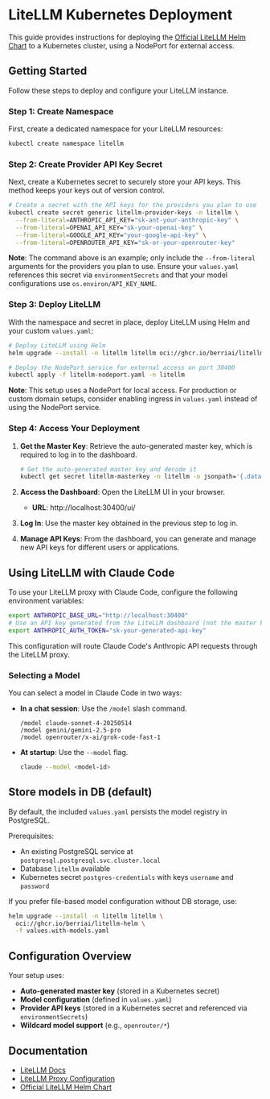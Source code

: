 # LiteLLM Kubernetes Deployment

This guide provides instructions for deploying the [Official LiteLLM Helm Chart](https://github.com/BerriAI/litellm/tree/main/deploy/charts/litellm-helm) to a Kubernetes cluster, using a NodePort for external access.

## Getting Started

Follow these steps to deploy and configure your LiteLLM instance.

### Step 1: Create Namespace

First, create a dedicated namespace for your LiteLLM resources:

```bash
kubectl create namespace litellm
```

### Step 2: Create Provider API Key Secret

Next, create a Kubernetes secret to securely store your API keys. This method keeps your keys out of version control.

```bash
# Create a secret with the API keys for the providers you plan to use
kubectl create secret generic litellm-provider-keys -n litellm \
  --from-literal=ANTHROPIC_API_KEY="sk-ant-your-anthropic-key" \
  --from-literal=OPENAI_API_KEY="sk-your-openai-key" \
  --from-literal=GOOGLE_API_KEY="your-google-api-key" \
  --from-literal=OPENROUTER_API_KEY="sk-or-your-openrouter-key"
```

**Note**: The command above is an example; only include the `--from-literal` arguments for the providers you plan to use. Ensure your `values.yaml` references this secret via `environmentSecrets` and that your model configurations use `os.environ/API_KEY_NAME`.

### Step 3: Deploy LiteLLM

With the namespace and secret in place, deploy LiteLLM using Helm and your custom `values.yaml`:

```bash
# Deploy LiteLLM using Helm
helm upgrade --install -n litellm litellm oci://ghcr.io/berriai/litellm-helm -f values.yaml

# Deploy the NodePort service for external access on port 30400
kubectl apply -f litellm-nodeport.yaml -n litellm
```

**Note**: This setup uses a NodePort for local access. For production or custom domain setups, consider enabling ingress in `values.yaml` instead of using the NodePort service.

### Step 4: Access Your Deployment

1.  **Get the Master Key**: Retrieve the auto-generated master key, which is required to log in to the dashboard.

    ```bash
    # Get the auto-generated master key and decode it
    kubectl get secret litellm-masterkey -n litellm -o jsonpath='{.data.masterkey}' | base64 -d
    ```

2.  **Access the Dashboard**: Open the LiteLLM UI in your browser.
    - **URL**: http://localhost:30400/ui/

3.  **Log In**: Use the master key obtained in the previous step to log in.

4.  **Manage API Keys**: From the dashboard, you can generate and manage new API keys for different users or applications.

## Using LiteLLM with Claude Code

To use your LiteLLM proxy with Claude Code, configure the following environment variables:

```bash
export ANTHROPIC_BASE_URL="http://localhost:30400"
# Use an API key generated from the LiteLLM dashboard (not the master key)
export ANTHROPIC_AUTH_TOKEN="sk-your-generated-api-key"
```

This configuration will route Claude Code's Anthropic API requests through the LiteLLM proxy.

### Selecting a Model

You can select a model in Claude Code in two ways:

-   **In a chat session**: Use the `/model` slash command.
    ```
    /model claude-sonnet-4-20250514
    /model gemini/gemini-2.5-pro
    /model openrouter/x-ai/grok-code-fast-1
    ```
-   **At startup**: Use the `--model` flag.
    ```bash
    claude --model <model-id>
    ```

## Store models in DB (default)

By default, the included `values.yaml` persists the model registry in PostgreSQL.

Prerequisites:
- An existing PostgreSQL service at `postgresql.postgresql.svc.cluster.local`
- Database `litellm` available
- Kubernetes secret `postgres-credentials` with keys `username` and `password`

If you prefer file-based model configuration without DB storage, use:

```bash
helm upgrade --install -n litellm litellm \
  oci://ghcr.io/berriai/litellm-helm \
  -f values.with-models.yaml
```

## Configuration Overview

Your setup uses:
- **Auto-generated master key** (stored in a Kubernetes secret)
- **Model configuration** (defined in `values.yaml`)
- **Provider API keys** (stored in a Kubernetes secret and referenced via `environmentSecrets`)
- **Wildcard model support** (e.g., `openrouter/*`)

## Documentation

- [LiteLLM Docs](https://docs.litellm.ai/)
- [LiteLLM Proxy Configuration](https://docs.litellm.ai/docs/proxy/configs)
- [Official LiteLLM Helm Chart](https://github.com/BerriAI/litellm/tree/main/deploy/charts/litellm-helm)
